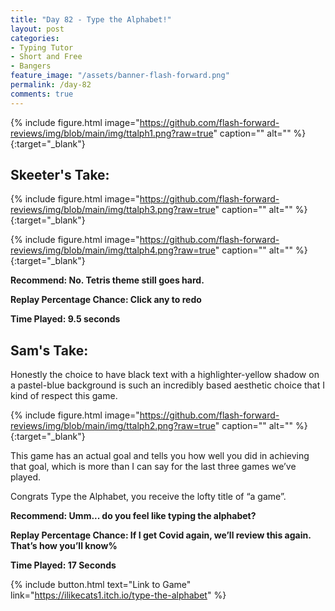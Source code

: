 ```yaml
---
title: "Day 82 - Type the Alphabet!"
layout: post
categories:
- Typing Tutor
- Short and Free
- Bangers
feature_image: "/assets/banner-flash-forward.png"
permalink: /day-82
comments: true
---
```


{% include figure.html image="https://github.com/flash-forward-reviews/img/blob/main/img/ttalph1.png?raw=true" caption="" alt="" %}{:target="_blank"}

## Skeeter's Take:

{% include figure.html image="https://github.com/flash-forward-reviews/img/blob/main/img/ttalph3.png?raw=true" caption="" alt="" %}{:target="_blank"}

{% include figure.html image="https://github.com/flash-forward-reviews/img/blob/main/img/ttalph4.png?raw=true" caption="" alt="" %}{:target="_blank"}

**Recommend: No. Tetris theme still goes hard.**

**Replay Percentage Chance: Click any to redo**

**Time Played: 9.5 seconds**

## Sam's Take:

Honestly the choice to have black text with a highlighter-yellow shadow on a pastel-blue background is such an incredibly based aesthetic choice that I kind of respect this game.

{% include figure.html image="https://github.com/flash-forward-reviews/img/blob/main/img/ttalph2.png?raw=true" caption="" alt="" %}{:target="_blank"}

This game has an actual goal and tells you how well you did in achieving that goal, which is more than I can say for the last three games we’ve played.

Congrats Type the Alphabet, you receive the lofty title of “a game”.

**Recommend: Umm... do you feel like typing the alphabet?** 

**Replay Percentage Chance: If I get Covid again, we’ll review this again. That’s how you’ll know%**

**Time Played: 17 Seconds**

{% include button.html text="Link to Game" link="https://ilikecats1.itch.io/type-the-alphabet" %}